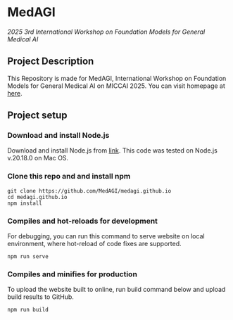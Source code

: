 # MedAGI
*2025 3rd International Workshop on Foundation Models for General Medical AI*

## Project Description
This Repository is made for MedAGI, International Workshop on Foundation Models for General Medical AI on MICCAI 2025.
You can visit homepage at [here](http://medagi.github.io/).
## Project setup
### Download and install Node.js
Download and install Node.js from [link](https://nodejs.org/en/download).
This code was tested on Node.js v.20.18.0 on Mac OS.

### Clone this repo and and install npm
```
git clone https://github.com/MedAGI/medagi.github.io
cd medagi.github.io
npm install
```

### Compiles and hot-reloads for development
For debugging, you can run this command to serve website on local environment, where hot-reload of code fixes are supported.
```
npm run serve
```

### Compiles and minifies for production
To upload the website built to online, run build command below and upload build results to GitHub.
```
npm run build
```
